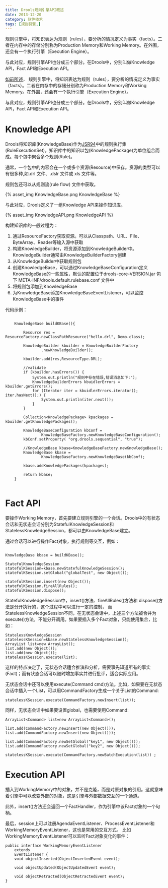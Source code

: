 ```yaml
---
title: Drools规则引擎API概述
date: 2013-12-20
category: 软件技术
tags: [规则引擎,]
---
```



规则引擎中，将知识表达为规则（rules），要分析的情况定义为事实（facts）。二者在内存中的存储分别称为Production Memory和Working Memory。在外围，还会有一个执行引擎（Execution Engine）。

与此对应，规则引擎API也分成三个部分。在Drools中，分别叫做Knowledge API，Fact API和Execution API。

<!-- more -->

[如前所述](/2012/03/20/rule_engine_1.html)，
规则引擎中，将知识表达为规则（rules），要分析的情况定义为事实（facts）。二者在内存中的存储分别称为Production Memory和Working Memory。在外围，还会有一个执行引擎（Execution Engine）。

与此对应，规则引擎API也分成三个部分。在Drools中，分别叫做Knowledge API，Fact API和Execution API。


# Knowledge API

Drools将知识库(KnowledgeBase)作为[JSR94](/2012/12/07/jsr94.html)中的规则执行集(RuleExecutionSet)。知识库中的知识以包(KnowledgePackage)为单位组合而成。每个包中聚合多个规则(Rule)。

通常，一个包中的内容会在一个或多个资源(Resource)中保存。资源的类型可以有很多种,如.drl 文件、.dslr 文件或 xls 文件等。

规则包还可以从规则流(rule flow) 文件中获取。


{% asset_img KnowledgeBase.png KnowledgeBase %}

与此对应，Drools定义了一组Knowledge API来操作知识库。

{% asset_img KnowledgeAPI.png KnowledgeAPI %}

构建知识库的一般过程为：

1. 通过ResourceFactory获取资源。可以从Classpath、URL、File、ByteArray、Reader等输入源中获取
2. 构建KnowledgeBuilder，将资源添加到KnowledgeBuilder中。KnowledgeBuilder通常由KnowledgeBuilderFactory创建
3. 从KnowledgeBuilder中获取规则包
4. 创建KnowledgeBase，可以通过KnowledgeBaseConfiguration定义KnowledgeBase的一些属性，默认的配置位于drools-core-VERSION.jar 包下 META-INF/drools.default.rulebase.conf 文件中
5. 将规则包添加到KnowledgeBase
6. 为KnowledgeBase添加KnowledgeBaseEventListener，可以监控KnowledgeBase中的事件

代码示例：

```

	KnowledgeBase buildKBase(){

		Resource res = ResourceFactory.newClassPathResource("hello.drl", Demo.class);

		KnowledgeBuilder kbuilder = KnowledgeBuilderFactory
				.newKnowledgeBuilder();

		kbuilder.add(res,ResourceType.DRL);

		//validate
		if (kbuilder.hasErrors()) {
			System.out.println("规则中存在错误,错误消息如下:");
			KnowledgeBuilderErrors kbuidlerErrors = kbuilder.getErrors();
			for (Iterator iter = kbuidlerErrors.iterator(); iter.hasNext();) {
				System.out.println(iter.next());
			}
		}

		Collection<KnowledgePackage> kpackages = kbuilder.getKnowledgePackages();

		KnowledgeBaseConfiguration kbConf =
				KnowledgeBaseFactory.newKnowledgeBaseConfiguration();
		kbConf.setProperty( "org.drools.sequential", "true");

		//KnowledgeBase kbase=KnowledgeBaseFactory.newKnowledgeBase();
		KnowledgeBase kbase =
				KnowledgeBaseFactory.newKnowledgeBase(kbConf);

		kbase.addKnowledgePackages(kpackages);

		return kbase;
	}


```

# Fact API

要操作Working Memory，首先要建立规则引擎的一个会话。Drools中的有状态会话和无状态会话分别为StatefulKnowledgeSession和StatelessKnowledgeSession，都可以由KnowledgeBase建立。

通过会话可以进行操作Fact对象，执行规则等交互，例如：

```

KnowledgeBase kbase = buildKBase();

StatefulKnowledgeSession statefulKSession=kbase.newStatefulKnowledgeSession();
statefulKSession.setGlobal("globalTest", new Object());

statefulKSession.insert(new Object());
statefulKSession.fireAllRules();
statefulKSession.dispose();

```

StatefulKnowledgeSession中，insert()方法、fireAllRules()方法和 dispose()方法是分开执行的，这个过程中可以进行一定的控制，
而StatelessKnowledgeSession不同，在无状态会话中，上述三个方法被合并为execute()方法，不能分开调用。如果要插入多个Fact对象，只能使用集合，比如：

```
StatelessKnowledgeSession statelessKSession=kbase.newStatelessKnowledgeSession();
ArrayList list=new ArrayList();
list.add(new Object());
list.add(new Object());
statelessKSession.execute(list);

```

这样的特点决定了，无状态会话适合推演和分析，需要事先知道所有的事实(Fact)；而有状态会话可以随时增加事实并进行批评，适合实际应用。

无状态会话中还可以使用execute(Command cmd)方法。比如，如果要在无状态会话中插入一个List，可以用CommandFactory生成一个关于List的Command:

```
statelessKSession.execute(CommandFactory.newInsert(list));
```

同样，无状态会话中如果要设置global，也需要使用Command:

```
ArrayList<Command> list=new ArrayList<Command>();

list.add(CommandFactory.newInsert(new Object()));
list.add(CommandFactory.newInsert(new Object()));

list.add(CommandFactory.newSetGlobal("key1", new Object()));
list.add(CommandFactory.newSetGlobal("key2", new Object()));

statelessKSession.execute(CommandFactory.newBatchExecution(list)) ;
```


# Execution API

插入到WorkingMemory中的对象，并不是克隆，而是对原对象的引用。这就意味着引擎中可以改变外部的对象，这是引擎与外部数据交互的一个通道。

此外，insert()方法还会返回一个FactHandler，作为引擎中该Fact对象的一个句柄。

最后，session上可以注册AgendaEventListener、ProcessEventListener和WorkingMemoryEventListener，这也是常用的交互方式。
比如WorkingMemoryEventListener可以监听Fact对象变化的事件：

```
public interface WorkingMemoryEventListener
    extends
    EventListener {
    void objectInserted(ObjectInsertedEvent event);

    void objectUpdated(ObjectUpdatedEvent event);

    void objectRetracted(ObjectRetractedEvent event);
}

```
